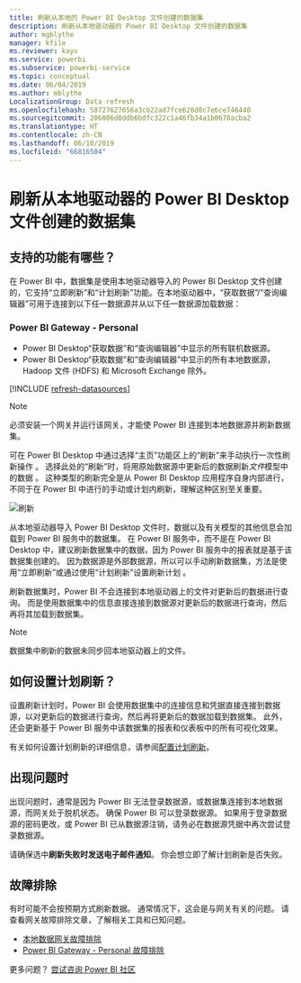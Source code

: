 ```yaml
---
title: 刷新从本地的 Power BI Desktop 文件创建的数据集
description: 刷新从本地驱动器的 Power BI Desktop 文件创建的数据集
author: mgblythe
manager: kfile
ms.reviewer: kayu
ms.service: powerbi
ms.subservice: powerbi-service
ms.topic: conceptual
ms.date: 06/04/2019
ms.author: mblythe
LocalizationGroup: Data refresh
ms.openlocfilehash: 58727627656a3cb22ad7fce626d0c7e6ce746440
ms.sourcegitcommit: 206806d8ddb6bdfc322c1a46fb34a1b0678acba2
ms.translationtype: HT
ms.contentlocale: zh-CN
ms.lasthandoff: 06/10/2019
ms.locfileid: "66816504"
---
```

# <a name="refresh-a-dataset-created-from-a-power-bi-desktop-file-on-a-local-drive"></a>刷新从本地驱动器的 Power BI Desktop 文件创建的数据集

## <a name="whats-supported"></a>支持的功能有哪些？

在 Power BI 中，数据集是使用本地驱动器导入的 Power BI Desktop 文件创建的，它支持“立即刷新”和“计划刷新”功能。在本地驱动器中，“获取数据”/“查询编辑器”可用于连接到以下任一数据源并从以下任一数据源加载数据：

### <a name="power-bi-gateway---personal"></a>Power BI Gateway - Personal

- Power BI Desktop“获取数据”和“查询编辑器”中显示的所有联机数据源。
- Power BI Desktop“获取数据”和“查询编辑器”中显示的所有本地数据源，Hadoop 文件 (HDFS) 和 Microsoft Exchange 除外。

<!-- Refresh Data sources-->
[!INCLUDE [refresh-datasources](./includes/refresh-datasources.md)]

> [!NOTE]
> 必须安装一个网关并运行该网关，才能使 Power BI 连接到本地数据源并刷新数据集。
>
>

可在 Power BI Desktop 中通过选择“主页”功能区上的“刷新”来手动执行一次性刷新操作  。 选择此处的“刷新”时，将用原始数据源中更新后的数据刷新*文件*模型中的数据  。 这种类型的刷新完全是从 Power BI Desktop 应用程序自身内部进行，不同于在 Power BI 中进行的手动或计划内刷新，理解这种区别至关重要。

![刷新](media/refresh-desktop-file-local-drive/pbix-refresh.png)

从本地驱动器导入 Power BI Desktop 文件时，数据以及有关模型的其他信息会加载到 Power BI 服务中的数据集。 在 Power BI 服务中，而不是在 Power BI Desktop 中，建议刷新数据集中的数据，因为 Power BI 服务中的报表就是基于该数据集创建的。 因为数据源是外部数据源，所以可以手动刷新数据集，方法是使用“立即刷新”或通过使用“计划刷新”设置刷新计划   。

刷新数据集时，Power BI 不会连接到本地驱动器上的文件对更新后的数据进行查询。 而是使用数据集中的信息直接连接到数据源对更新后的数据进行查询，然后再将其加载到数据集。

> [!NOTE]
> 数据集中刷新的数据未同步回本地驱动器上的文件。
>
>

## <a name="how-do-i-schedule-refresh"></a>如何设置计划刷新？

设置刷新计划时，Power BI 会使用数据集中的连接信息和凭据直接连接到数据源，以对更新后的数据进行查询，然后再将更新后的数据加载到数据集。 此外，还会更新基于 Power BI 服务中该数据集的报表和仪表板中的所有可视化效果。

有关如何设置计划刷新的详细信息，请参阅[配置计划刷新](refresh-scheduled-refresh.md)。

## <a name="when-things-go-wrong"></a>出现问题时

出现问题时，通常是因为 Power BI 无法登录数据源，或数据集连接到本地数据源，而网关处于脱机状态。 确保 Power BI 可以登录数据源。 如果用于登录数据源的密码更改，或 Power BI 已从数据源注销，请务必在数据源凭据中再次尝试登录数据源。

请确保选中**刷新失败时发送电子邮件通知**。 你会想立即了解计划刷新是否失败。

## <a name="troubleshooting"></a>故障排除

有时可能不会按预期方式刷新数据。 通常情况下，这会是与网关有关的问题。 请查看网关故障排除文章，了解相关工具和已知问题。

- [本地数据网关故障排除](service-gateway-onprem-tshoot.md)
- [Power BI Gateway - Personal 故障排除](service-admin-troubleshooting-power-bi-personal-gateway.md)

更多问题？ [尝试咨询 Power BI 社区](http://community.powerbi.com/)

